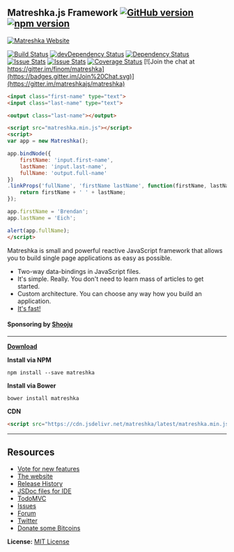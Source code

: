## Matreshka.js Framework  [![GitHub version](https://badge.fury.io/gh/matreshkajs%2Fmatreshka.svg)](https://badge.fury.io/gh/matreshkajs%2Fmatreshka) [![npm version](https://badge.fury.io/js/matreshka.svg)](https://badge.fury.io/js/matreshka)

[![Matreshka Website](http://matreshka.io/img/mk5-logo_full-vert.svg)](http://matreshka.io)

[![Build Status](https://travis-ci.org/matreshkajs/matreshka.svg)](https://travis-ci.org/matreshkajs/matreshka) [![devDependency Status](https://img.shields.io/david/dev/matreshkajs/matreshka.svg)](https://david-dm.org/matreshkajs/matreshka#info=devDependencies)
[![Dependency Status](https://img.shields.io/david/matreshkajs/matreshka.svg)](https://david-dm.org/matreshkajs/matreshka)
[![Issue Stats](http://issuestats.com/github/matreshkajs/matreshka/badge/pr)](http://issuestats.com/github/matreshkajs/matreshka)
[![Issue Stats](http://issuestats.com/github/matreshkajs/matreshka/badge/issue)](http://issuestats.com/github/matreshkajs/matreshka)
[![Coverage Status](https://coveralls.io/repos/github/matreshkajs/matreshka/badge.svg?branch=master)](https://coveralls.io/github/matreshkajs/matreshka?branch=master)
[![Join the chat at https://gitter.im/finom/matreshka](https://badges.gitter.im/Join%20Chat.svg)](https://gitter.im/matreshkajs/matreshka)



```html
<input class="first-name" type="text">
<input class="last-name" type="text">

<output class="last-name"></output>

<script src="matreshka.min.js"></script>
<script>
var app = new Matreshka();

app.bindNode({
	firstName: 'input.first-name',
	lastName: 'input.last-name',
	fullName: 'output.full-name'
})
.linkProps('fullName', 'firstName lastName', function(firstName, lastName) {
	return firstName + ' ' + lastName;
});

app.firstName = 'Brendan';
app.lastName = 'Eich';

alert(app.fullName);
</script>
```

Matreshka is small and powerful reactive JavaScript framework that allows you to build single page applications as easy as possible.

* Two-way data-bindings in JavaScript files.
* It's simple. Really. You don't need to learn mass of articles to get started.
* Custom architecture. You can choose any way how you build an application.
* [It's fast!](http://mathieuancelin.github.io/js-repaint-perfs/matreshka/index.html)

#### Sponsoring by [Shooju](http://shooju.com)

-----------------------------------

**[Download](https://github.com/finom/matreshka/releases)**

**Install via NPM**
```
npm install --save matreshka
```


**Install via Bower**
```
bower install matreshka
```

**CDN**
```html
<script src="https://cdn.jsdelivr.net/matreshka/latest/matreshka.min.js"></script>
```


-----------------------------------

## Resources
- [Vote for new features](https://trello.com/b/E5KcQESk/matreshka-js-features)
- [The website](http://matreshka.io)
- [Release History](https://github.com/matreshkajs/matreshka/releases)
- [JSDoc files for IDE](https://github.com/matreshkajs/matreshka.io/tree/master/en/jsdoc)
- [TodoMVC](https://github.com/matreshkajs/matreshka_todomvc)
- [Issues](https://github.com/matreshkajs/matreshka/issues)
- [Forum](http://matreshka.io/forum)
- [Twitter](https://twitter.com/matreshkajs)
- [Donate some Bitcoins](https://www.coinbase.com/finom)

**License:** [MIT License](https://raw.github.com/finom/matreshka/master/LICENSE)
